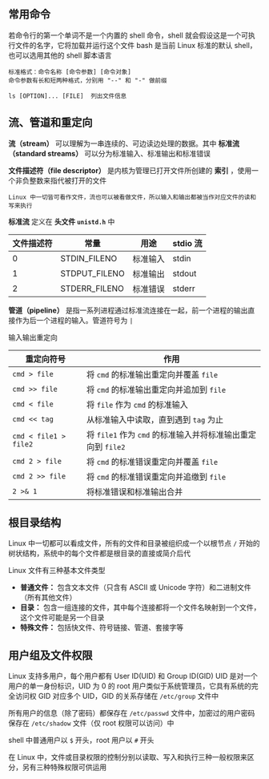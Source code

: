 ## 常用命令
若命令行的第一个单词不是一个内置的 shell 命令，shell 就会假设这是一个可执行文件的名字，它将加载并运行这个文件
bash 是当前 Linux 标准的默认 shell，也可以选用其他的 shell 脚本语言
```
标准格式：命令名称 [命令参数] [命令对象]
命令参数有长和短两种格式，分别用 "--" 和 "-" 做前缀

ls [OPTION]... [FILE]  列出文件信息

```
## 流、管道和重定向
**流（stream）** 可以理解为一串连续的、可边读边处理的数据。其中 **标准流（standard streams）** 可以分为标准输入、标准输出和标准错误

**文件描述符（file descriptor）** 是内核为管理已打开文件所创建的 **索引** ，使用一个非负整数来指代被打开的文件

	Linux 中一切皆可看作文件，流也可以被看做文件，所以输入和输出都被当作对应文件的读和写来执行

**标准流** 定义在 **头文件 `unistd.h`** 中

| 文件描述符 | 常量            | 用途   | stdio 流 |
| ----- | ------------- | ---- | ------- |
| 0     | STDIN_FILENO  | 标准输入 | stdin   |
| 1     | STDPUT_FILENO | 标准输出 | stdout  |
| 2     | STDERR_FILENO | 标准错误 | stderr  |

**管道（pipeline）** 是指一系列进程通过标准流连接在一起，前一个进程的输出直接作为后一个进程的输入。管道符号为 `|`

输入输出重定向

| 重定向符号                 | 作用                                         |
| --------------------- | ------------------------------------------ |
| `cmd > file`          | 将 `cmd` 的标准输出重定向并覆盖 `file`                 |
| `cmd >> file`         | 将 `cmd` 的标准输出重定向并追加到 `file`                |
| `cmd < file`          | 将 `file` 作为 `cmd` 的标准输入                    |
| `cmd << tag`          | 从标准输入中读取，直到遇到 `tag` 为止                     |
| `cmd < file1 > file2` | 将 `file1` 作为 `cmd` 的标准输入并将标准输出重定向到 `file2` |
| `cmd 2 > file`        | 将 `cmd` 的标准错误重定向并覆盖 `file`                 |
| `cmd 2 >> file`       | 将 `cmd` 的标准错误重定向并追缴到 `file`                |
| `2 >& 1`              | 将标准错误和标准输出合并                               |
## 根目录结构
Linux 中一切都可以看成文件，所有的文件和目录被组织成一个以根节点 `/` 开始的树状结构，系统中的每个文件都是根目录的直接或简介后代

Linux 文件有三种基本文件类型
- **普通文件：** 包含文本文件（只含有 ASCII 或 Unicode 字符）和二进制文件（所有其他文件）
- **目录：** 包含一组连接的文件，其中每个连接都将一个文件名映射到一个文件，这个文件可能是另一个目录
- **特殊文件：** 包括快文件、符号链接、管道、套接字等
## 用户组及文件权限
Linux 支持多用户，每个用户都有 User ID(UID) 和 Group ID(GID) 
UID 是对一个用户的单一身份标识，UID 为 0 的 root 用户类似于系统管理员，它具有系统的完全访问权
GID 对应多个 UID，GID 的关系存储在 `/etc/group` 文件中

所有用户的信息（除了密码）都保存在 `/etc/passwd` 文件中，加密过的用户密码保存在 `/etc/shadow` 文件（仅 root 权限可以访问）中

shell 中普通用户以 `$` 开头，root 用户以 `#` 开头

在 Linux 中，文件或目录权限的控制分别以读取、写入和执行三种一般权限来区分，另有三种特殊权限可供运用